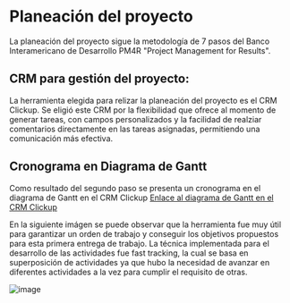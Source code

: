 # Planeación del proyecto

La planeación del proyecto sigue la metodología de 7 pasos del Banco Interamericano de Desarrollo PM4R "Project Management for Results". 

## CRM para gestión del proyecto: 
La herramienta elegida para relizar la planeación del proyecto es el CRM Clickup. Se eligió este CRM por la flexibilidad que ofrece al momento de generar tareas, con campos personalizados y la facilidad de realziar comentarios directamente en las tareas asignadas, permitiendo una comunicación más efectiva. 

## Cronograma en Diagrama de Gantt
Como resultado del segundo paso se presenta un cronograma en el diagrama de Gantt en el CRM Clickup
[Enlace al diagrama de Gantt en el CRM Clickup](https://sharing.clickup.com/9013028738/g/h/8ckftw2-653/38d6f748b8ea3fe)

En la siguiente imágen se puede observar que la herramienta fue muy útil para garantizar un orden de trabajo y conseguir los objetivos propuestos para esta primera entrega de trabajo. La técnica implementada para el desarrollo de las actividades fue fast tracking, la cual se basa en superposición de actividades ya que hubo la necesidad de avanzar en diferentes actividades a la vez para cumplir el requisito de otras. 

![image](https://github.com/danielCamiloP/TecnomecatroniX/assets/49196938/2b8776f6-bd14-4a09-b9d5-3c3f9fdc8df6)

